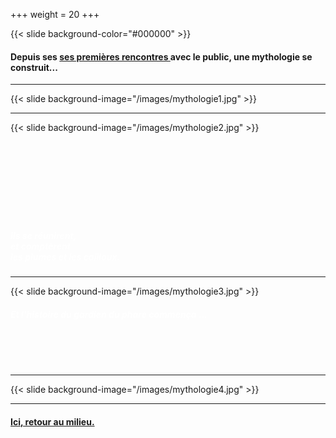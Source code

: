 +++
weight = 20
+++

{{< slide background-color="#000000" >}}
<h4>Depuis ses <a href="https://vimeo.com/425954541"target="_blank">ses premières rencontres </a>avec le public, une mythologie se construit...</h4>


---

{{< slide background-image="/images/mythologie1.jpg" >}}

---

{{< slide background-image="/images/mythologie2.jpg" >}}
<br><br><br><br><br><br><br><br><br>
<h5><p style="color:white">Ils se réunirent, <br>et comptèrent <br>les plumes et les cailloux.</p></h5>

---

{{< slide background-image="/images/mythologie3.jpg" >}}
<h5><p style="color:white">Et l'histoire du gardien du phare commença ...</p></h5>
<br><br><br>

---

{{< slide background-image="/images/mythologie4.jpg" >}}

---
#### [Ici, retour au milieu.](#/5/3)
